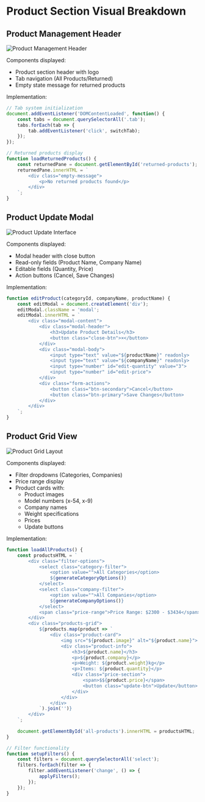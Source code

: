 # Product Section Visual Breakdown

## Product Management Header
![Product Management Header](../images/product1.png)

Components displayed:
- Product section header with logo
- Tab navigation (All Products/Returned)
- Empty state message for returned products

Implementation:
```javascript
// Tab system initialization
document.addEventListener('DOMContentLoaded', function() {
    const tabs = document.querySelectorAll('.tab');
    tabs.forEach(tab => {
        tab.addEventListener('click', switchTab);
    });
});

// Returned products display
function loadReturnedProducts() {
    const returnedPane = document.getElementById('returned-products');
    returnedPane.innerHTML = `
        <div class="empty-message">
            <p>No returned products found</p>
        </div>
    `;
}
```

## Product Update Modal
![Product Update Interface](../images/product2.png)

Components displayed:
- Modal header with close button
- Read-only fields (Product Name, Company Name)
- Editable fields (Quantity, Price)
- Action buttons (Cancel, Save Changes)

Implementation:
```javascript
function editProduct(categoryId, companyName, productName) {
    const editModal = document.createElement('div');
    editModal.className = 'modal';
    editModal.innerHTML = `
        <div class="modal-content">
            <div class="modal-header">
                <h3>Update Product Details</h3>
                <button class="close-btn">×</button>
            </div>
            <div class="modal-body">
                <input type="text" value="${productName}" readonly>
                <input type="text" value="${companyName}" readonly>
                <input type="number" id="edit-quantity" value="3">
                <input type="number" id="edit-price">
            </div>
            <div class="form-actions">
                <button class="btn-secondary">Cancel</button>
                <button class="btn-primary">Save Changes</button>
            </div>
        </div>
    `;
}
```

## Product Grid View
![Product Grid Layout](../images/product3.png)

Components displayed:
- Filter dropdowns (Categories, Companies)
- Price range display
- Product cards with:
  - Product images
  - Model numbers (x-54, x-9)
  - Company names
  - Weight specifications
  - Prices
  - Update buttons

Implementation:
```javascript
function loadAllProducts() {
    const productsHTML = `
        <div class="filter-options">
            <select class="category-filter">
                <option value="">All Categories</option>
                ${generateCategoryOptions()}
            </select>
            <select class="company-filter">
                <option value="">All Companies</option>
                ${generateCompanyOptions()}
            </select>
            <span class="price-range">Price Range: $2300 - $3434</span>
        </div>
        <div class="products-grid">
            ${products.map(product => `
                <div class="product-card">
                    <img src="${product.image}" alt="${product.name}">
                    <div class="product-info">
                        <h3>${product.name}</h3>
                        <p>${product.company}</p>
                        <p>Weight: ${product.weight}kg</p>
                        <p>Items: ${product.quantity}</p>
                        <div class="price-section">
                            <span>$${product.price}</span>
                            <button class="update-btn">Update</button>
                        </div>
                    </div>
                </div>
            `).join('')}
        </div>
    `;
    
    document.getElementById('all-products').innerHTML = productsHTML;
}

// Filter functionality
function setupFilters() {
    const filters = document.querySelectorAll('select');
    filters.forEach(filter => {
        filter.addEventListener('change', () => {
            applyFilters();
        });
    });
}
```

